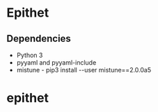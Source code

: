 # Epithet

## Dependencies

* Python 3
* pyyaml and pyyaml-include
* mistune - pip3 install --user mistune==2.0.0a5
# epithet

